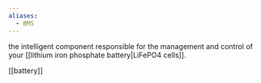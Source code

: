 ```yaml
---
aliases:
  - BMS
---
```

the intelligent component responsible for the management and control of your [[lithium iron phosphate battery|LiFePO4 cells]].

[[battery]]